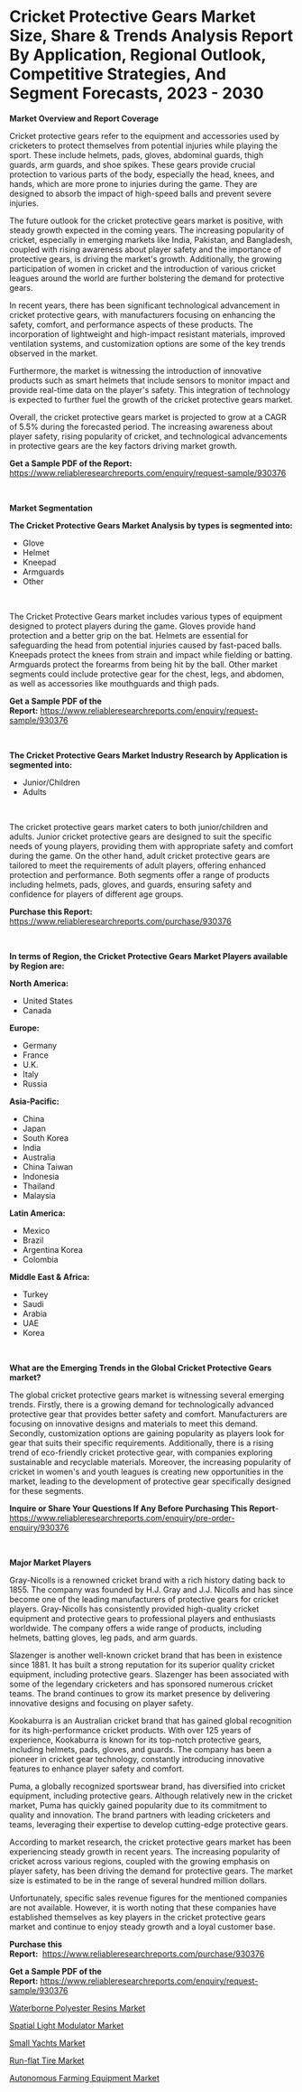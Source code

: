 <p><h1>Cricket Protective Gears Market Size, Share & Trends Analysis Report By Application, Regional Outlook, Competitive Strategies, And Segment Forecasts, 2023 - 2030</h1></p><p><strong>Market Overview and Report Coverage</strong></p>
<p><p>Cricket protective gears refer to the equipment and accessories used by cricketers to protect themselves from potential injuries while playing the sport. These include helmets, pads, gloves, abdominal guards, thigh guards, arm guards, and shoe spikes. These gears provide crucial protection to various parts of the body, especially the head, knees, and hands, which are more prone to injuries during the game. They are designed to absorb the impact of high-speed balls and prevent severe injuries.</p><p>The future outlook for the cricket protective gears market is positive, with steady growth expected in the coming years. The increasing popularity of cricket, especially in emerging markets like India, Pakistan, and Bangladesh, coupled with rising awareness about player safety and the importance of protective gears, is driving the market's growth. Additionally, the growing participation of women in cricket and the introduction of various cricket leagues around the world are further bolstering the demand for protective gears.</p><p>In recent years, there has been significant technological advancement in cricket protective gears, with manufacturers focusing on enhancing the safety, comfort, and performance aspects of these products. The incorporation of lightweight and high-impact resistant materials, improved ventilation systems, and customization options are some of the key trends observed in the market.</p><p>Furthermore, the market is witnessing the introduction of innovative products such as smart helmets that include sensors to monitor impact and provide real-time data on the player's safety. This integration of technology is expected to further fuel the growth of the cricket protective gears market.</p><p>Overall, the cricket protective gears market is projected to grow at a CAGR of 5.5% during the forecasted period. The increasing awareness about player safety, rising popularity of cricket, and technological advancements in protective gears are the key factors driving market growth.</p></p>
<p><strong>Get a Sample PDF of the Report:</strong> <a href="https://www.reliableresearchreports.com/enquiry/request-sample/930376">https://www.reliableresearchreports.com/enquiry/request-sample/930376</a></p>
<p>&nbsp;</p>
<p><strong>Market Segmentation</strong></p>
<p><strong>The Cricket Protective Gears Market Analysis by types is segmented into:</strong></p>
<p><ul><li>Glove</li><li>Helmet</li><li>Kneepad</li><li>Armguards</li><li>Other</li></ul></p>
<p>&nbsp;</p>
<p><p>The Cricket Protective Gears market includes various types of equipment designed to protect players during the game. Gloves provide hand protection and a better grip on the bat. Helmets are essential for safeguarding the head from potential injuries caused by fast-paced balls. Kneepads protect the knees from strain and impact while fielding or batting. Armguards protect the forearms from being hit by the ball. Other market segments could include protective gear for the chest, legs, and abdomen, as well as accessories like mouthguards and thigh pads.</p></p>
<p><strong>Get a Sample PDF of the Report:</strong>&nbsp;<a href="https://www.reliableresearchreports.com/enquiry/request-sample/930376">https://www.reliableresearchreports.com/enquiry/request-sample/930376</a></p>
<p>&nbsp;</p>
<p><strong>The Cricket Protective Gears Market Industry Research by Application is segmented into:</strong></p>
<p><ul><li>Junior/Children</li><li>Adults</li></ul></p>
<p>&nbsp;</p>
<p><p>The cricket protective gears market caters to both junior/children and adults. Junior cricket protective gears are designed to suit the specific needs of young players, providing them with appropriate safety and comfort during the game. On the other hand, adult cricket protective gears are tailored to meet the requirements of adult players, offering enhanced protection and performance. Both segments offer a range of products including helmets, pads, gloves, and guards, ensuring safety and confidence for players of different age groups.</p></p>
<p><strong>Purchase this Report:</strong>&nbsp; <a href="https://www.reliableresearchreports.com/purchase/930376">https://www.reliableresearchreports.com/purchase/930376</a></p>
<p>&nbsp;</p>
<p><strong>In terms of Region, the Cricket Protective Gears Market Players available by Region are:</strong></p>
<p>
    <p> <strong> North America: </strong>
        <ul>
            <li>United States</li>
            <li>Canada</li>
        </ul>
        </p> 
    <p> <strong> Europe: </strong>
        <ul>
            <li>Germany</li>
            <li>France</li>
            <li>U.K.</li>
            <li>Italy</li>
            <li>Russia</li>
        </ul>
        </p> 
    <p> <strong> Asia-Pacific: </strong>
        <ul>
            <li>China</li>
            <li>Japan</li>
            <li>South Korea</li>
            <li>India</li>
            <li>Australia</li>
            <li>China Taiwan</li>
            <li>Indonesia</li>
            <li>Thailand</li>
            <li>Malaysia</li>
        </ul>
        </p> 
    <p> <strong> Latin America: </strong>
        <ul>
            <li>Mexico</li>
            <li>Brazil</li>
            <li>Argentina Korea</li>
            <li>Colombia</li>
        </ul>
        </p> 
    <p> <strong> Middle East & Africa: </strong>
        <ul>
            <li>Turkey</li>
            <li>Saudi</li>
            <li>Arabia</li>
            <li>UAE</li>
            <li>Korea</li>
        </ul>
    </p>
    </p>
<p>&nbsp;</p>
<p><strong>What are the Emerging Trends in the Global Cricket Protective Gears market?</strong></p>
<p><p>The global cricket protective gears market is witnessing several emerging trends. Firstly, there is a growing demand for technologically advanced protective gear that provides better safety and comfort. Manufacturers are focusing on innovative designs and materials to meet this demand. Secondly, customization options are gaining popularity as players look for gear that suits their specific requirements. Additionally, there is a rising trend of eco-friendly cricket protective gear, with companies exploring sustainable and recyclable materials. Moreover, the increasing popularity of cricket in women's and youth leagues is creating new opportunities in the market, leading to the development of protective gear specifically designed for these segments.</p></p>
<p><strong>Inquire or Share Your Questions If Any Before Purchasing This Report</strong>- <a href="https://www.reliableresearchreports.com/enquiry/pre-order-enquiry/930376">https://www.reliableresearchreports.com/enquiry/pre-order-enquiry/930376</a></p>
<p>&nbsp;</p>
<p><strong>Major Market Players</strong></p>
<p><p>Gray-Nicolls is a renowned cricket brand with a rich history dating back to 1855. The company was founded by H.J. Gray and J.J. Nicolls and has since become one of the leading manufacturers of protective gears for cricket players. Gray-Nicolls has consistently provided high-quality cricket equipment and protective gears to professional players and enthusiasts worldwide. The company offers a wide range of products, including helmets, batting gloves, leg pads, and arm guards.</p><p>Slazenger is another well-known cricket brand that has been in existence since 1881. It has built a strong reputation for its superior quality cricket equipment, including protective gears. Slazenger has been associated with some of the legendary cricketers and has sponsored numerous cricket teams. The brand continues to grow its market presence by delivering innovative designs and focusing on player safety.</p><p>Kookaburra is an Australian cricket brand that has gained global recognition for its high-performance cricket products. With over 125 years of experience, Kookaburra is known for its top-notch protective gears, including helmets, pads, gloves, and guards. The company has been a pioneer in cricket gear technology, constantly introducing innovative features to enhance player safety and comfort.</p><p>Puma, a globally recognized sportswear brand, has diversified into cricket equipment, including protective gears. Although relatively new in the cricket market, Puma has quickly gained popularity due to its commitment to quality and innovation. The brand partners with leading cricketers and teams, leveraging their expertise to develop cutting-edge protective gears.</p><p>According to market research, the cricket protective gears market has been experiencing steady growth in recent years. The increasing popularity of cricket across various regions, coupled with the growing emphasis on player safety, has been driving the demand for protective gears. The market size is estimated to be in the range of several hundred million dollars.</p><p>Unfortunately, specific sales revenue figures for the mentioned companies are not available. However, it is worth noting that these companies have established themselves as key players in the cricket protective gears market and continue to enjoy steady growth and a loyal customer base.</p></p>
<p><strong>Purchase this Report:</strong>&nbsp;&nbsp;<a href="https://www.reliableresearchreports.com/purchase/930376">https://www.reliableresearchreports.com/purchase/930376</a></p>
<p></p>
<p><strong>Get a Sample PDF of the Report:</strong>&nbsp;<a href="https://www.reliableresearchreports.com/enquiry/request-sample/930376">https://www.reliableresearchreports.com/enquiry/request-sample/930376</a></p>
<p><p><a href="https://github.com/GroverBarry/Market-Research-Report-List-1/blob/main/waterborne-polyester-resins-market.md">Waterborne Polyester Resins Market</a></p><p><a href="https://www.reportprime.com/spatial-light-modulator-r7269">Spatial Light Modulator Market</a></p><p><a href="https://www.linkedin.com/pulse/small-yachts-market-size-growth-forecast-from-2023-2030-4t9ge/">Small Yachts Market</a></p><p><a href="https://issuu.com/reportprime-2/docs/run-flat-tire-market-size-2030.pptx?fr=xKAE9_zU1NQ">Run-flat Tire Market</a></p><p><a href="https://www.linkedin.com/pulse/autonomous-farming-equipment-market-research-report-unlocks-abhee/">Autonomous Farming Equipment Market</a></p></p>